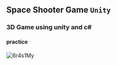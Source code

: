 ## Space Shooter Game `Unity`
### 3D Game using unity and c# 
#### practice 

![6r4s1My](https://user-images.githubusercontent.com/49618856/93719168-1632c380-fb81-11ea-851c-b3a6cd1ae5f3.gif)
